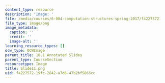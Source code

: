 ```yaml
---
content_type: resource
description: 'Image: '
file: /media/courses/6-004-computation-structures-spring-2017/f422757219fc2842a7d647b2bf5866cc_Slide11.png
file_type: image/png
image_metadata:
  caption: ''
  credit: ''
  image-alt: ''
learning_resource_types: []
ocw_type: OCWImage
parent_title: 10.1 Annotated Slides
parent_type: CourseSection
resourcetype: Image
title: Slide11.png
uid: f4227572-19fc-2842-a7d6-47b2bf5866cc
---
```

